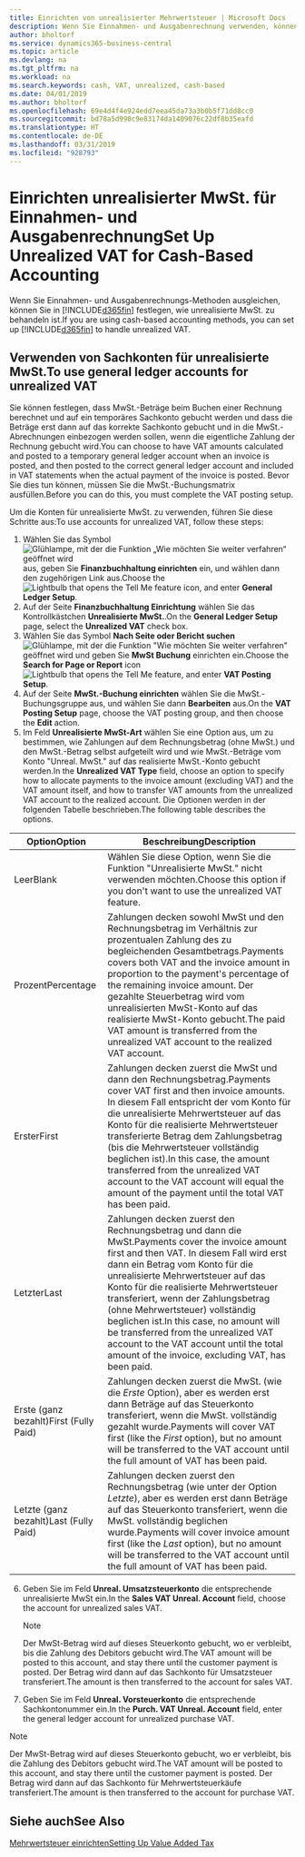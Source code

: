 ```yaml
---
title: Einrichten von unrealisierter Mehrwertsteuer | Microsoft Docs
description: Wenn Sie Einnahmen- und Ausgabenrechnung verwenden, können Sie angeben, wie Sie unrealisierte MwSt. für Verkäufe und Einkäufe behandeln möchten.
author: bholtorf
ms.service: dynamics365-business-central
ms.topic: article
ms.devlang: na
ms.tgt_pltfrm: na
ms.workload: na
ms.search.keywords: cash, VAT, unrealized, cash-based
ms.date: 04/01/2019
ms.author: bholtorf
ms.openlocfilehash: 69e4d4f4e924edd7eea45da73a3b0b5f71dd8cc0
ms.sourcegitcommit: bd78a5d990c9e83174da1409076c22df8b35eafd
ms.translationtype: HT
ms.contentlocale: de-DE
ms.lasthandoff: 03/31/2019
ms.locfileid: "928793"
---
```

# <a name="set-up-unrealized-vat-for-cash-based-accounting"></a><span data-ttu-id="a526e-103">Einrichten unrealisierter MwSt. für Einnahmen- und Ausgabenrechnung</span><span class="sxs-lookup"><span data-stu-id="a526e-103">Set Up Unrealized VAT for Cash-Based Accounting</span></span>
<span data-ttu-id="a526e-104">Wenn Sie Einnahmen- und Ausgabenrechnungs-Methoden ausgleichen, können Sie in [!INCLUDE[d365fin](includes/d365fin_md.md)] festlegen, wie unrealisierte MwSt. zu behandeln ist.</span><span class="sxs-lookup"><span data-stu-id="a526e-104">If you are using cash-based accounting methods, you can set up [!INCLUDE[d365fin](includes/d365fin_md.md)] to handle unrealized VAT.</span></span>

## <a name="to-use-general-ledger-accounts-for-unrealized-vat"></a><span data-ttu-id="a526e-105">Verwenden von Sachkonten für unrealisierte MwSt.</span><span class="sxs-lookup"><span data-stu-id="a526e-105">To use general ledger accounts for unrealized VAT</span></span>
<span data-ttu-id="a526e-106">Sie können festlegen, dass MwSt.-Beträge beim Buchen einer Rechnung berechnet und auf ein temporäres Sachkonto gebucht werden und dass die Beträge erst dann auf das korrekte Sachkonto gebucht und in die MwSt.-Abrechnungen einbezogen werden sollen, wenn die eigentliche Zahlung der Rechnung gebucht wird.</span><span class="sxs-lookup"><span data-stu-id="a526e-106">You can choose to have VAT amounts calculated and posted to a temporary general ledger account when an invoice is posted, and then posted to the correct general ledger account and included in VAT statements when the actual payment of the invoice is posted.</span></span> <span data-ttu-id="a526e-107">Bevor Sie dies tun können, müssen Sie die MwSt.-Buchungsmatrix ausfüllen.</span><span class="sxs-lookup"><span data-stu-id="a526e-107">Before you can do this, you must complete the VAT posting setup.</span></span>

<span data-ttu-id="a526e-108">Um die Konten für unrealisierte MwSt. zu verwenden, führen Sie diese Schritte aus:</span><span class="sxs-lookup"><span data-stu-id="a526e-108">To use accounts for unrealized VAT, follow these steps:</span></span>
1. <span data-ttu-id="a526e-109">Wählen Sie das Symbol ![Glühlampe, mit der die Funktion „Wie möchten Sie weiter verfahren“ geöffnet wird](media/ui-search/search_small.png "Wie möchten Sie weiter verfahren?") aus, geben Sie **Finanzbuchhaltung einrichten** ein, und wählen dann den zugehörigen Link aus.</span><span class="sxs-lookup"><span data-stu-id="a526e-109">Choose the ![Lightbulb that opens the Tell Me feature](media/ui-search/search_small.png "Tell me what you want to do") icon, and enter **General Ledger Setup**.</span></span>
2. <span data-ttu-id="a526e-110">Auf der Seite **Finanzbuchhaltung Einrichtung** wählen Sie das Kontrollkästchen **Unrealisierte MwSt.**.</span><span class="sxs-lookup"><span data-stu-id="a526e-110">On the **General Ledger Setup** page, select the **Unrealized VAT** check box.</span></span>
3. <span data-ttu-id="a526e-111">Wählen Sie das Symbol **Nach Seite oder Bericht suchen** ![Glühlampe, mit der die Funktion "Wie möchten Sie weiter verfahren"](media/ui-search/search_small.png "Wie möchten Sie weiter verfahren") geöffnet wird und geben Sie **MwSt Buchung** einrichten ein.</span><span class="sxs-lookup"><span data-stu-id="a526e-111">Choose the **Search for Page or Report** icon ![Lightbulb that opens the Tell Me feature](media/ui-search/search_small.png "Tell me what you want to do"), and enter **VAT Posting Setup**.</span></span>
4. <span data-ttu-id="a526e-112">Auf der Seite **MwSt.-Buchung einrichten** wählen Sie die MwSt.-Buchungsgruppe aus, und wählen Sie dann **Bearbeiten** aus.</span><span class="sxs-lookup"><span data-stu-id="a526e-112">On the **VAT Posting Setup** page, choose the VAT posting group, and then choose the **Edit** action.</span></span>
5. <span data-ttu-id="a526e-113">Im Feld **Unrealisierte MwSt-Art** wählen Sie eine Option aus, um zu bestimmen, wie Zahlungen auf dem Rechnungsbetrag (ohne MwSt.) und den MwSt.-Betrag selbst aufgeteilt wird und wie MwSt.-Beträge vom Konto "Unreal. MwSt." auf das realisierte MwSt.-Konto gebucht werden.</span><span class="sxs-lookup"><span data-stu-id="a526e-113">In the **Unrealized VAT Type** field, choose an option to specify how to allocate payments to the invoice amount (excluding VAT) and the VAT amount itself, and how to transfer VAT amounts from the unrealized VAT account to the realized account.</span></span> <span data-ttu-id="a526e-114">Die Optionen werden in der folgenden Tabelle beschrieben.</span><span class="sxs-lookup"><span data-stu-id="a526e-114">The following table describes the options.</span></span>

| <span data-ttu-id="a526e-115">Option</span><span class="sxs-lookup"><span data-stu-id="a526e-115">Option</span></span> | <span data-ttu-id="a526e-116">Beschreibung</span><span class="sxs-lookup"><span data-stu-id="a526e-116">Description</span></span> |
| --- | --- |
| <span data-ttu-id="a526e-117">Leer</span><span class="sxs-lookup"><span data-stu-id="a526e-117">Blank</span></span> | <span data-ttu-id="a526e-118">Wählen Sie diese Option, wenn Sie die Funktion "Unrealisierte MwSt." nicht verwenden möchten.</span><span class="sxs-lookup"><span data-stu-id="a526e-118">Choose this option if you don't want to use the unrealized VAT feature.</span></span> |
| <span data-ttu-id="a526e-119">Prozent</span><span class="sxs-lookup"><span data-stu-id="a526e-119">Percentage</span></span> | <span data-ttu-id="a526e-120">Zahlungen decken sowohl MwSt und den Rechnungsbetrag im Verhältnis zur prozentualen Zahlung des zu begleichenden Gesamtbetrags.</span><span class="sxs-lookup"><span data-stu-id="a526e-120">Payments covers both VAT and the invoice amount in proportion to the payment's percentage of the remaining invoice amount.</span></span> <span data-ttu-id="a526e-121">Der gezahlte Steuerbetrag wird vom unrealisierten MwSt-Konto auf das realisierte MwSt-Konto gebucht.</span><span class="sxs-lookup"><span data-stu-id="a526e-121">The paid VAT amount is transferred from the unrealized VAT account to the realized VAT account.</span></span> |
| <span data-ttu-id="a526e-122">Erster</span><span class="sxs-lookup"><span data-stu-id="a526e-122">First</span></span> | <span data-ttu-id="a526e-123">Zahlungen decken zuerst die MwSt und dann den Rechnungsbetrag.</span><span class="sxs-lookup"><span data-stu-id="a526e-123">Payments cover VAT first and then invoice amounts.</span></span> <span data-ttu-id="a526e-124">In diesem Fall entspricht der vom Konto für die unrealisierte Mehrwertsteuer auf das Konto für die realisierte Mehrwertsteuer transferierte Betrag dem Zahlungsbetrag (bis die Mehrwertsteuer vollständig beglichen ist).</span><span class="sxs-lookup"><span data-stu-id="a526e-124">In this case, the amount transferred from the unrealized VAT account to the VAT account will equal the amount of the payment until the total VAT has been paid.</span></span> |
| <span data-ttu-id="a526e-125">Letzter</span><span class="sxs-lookup"><span data-stu-id="a526e-125">Last</span></span> | <span data-ttu-id="a526e-126">Zahlungen decken zuerst den Rechnungsbetrag und dann die MwSt.</span><span class="sxs-lookup"><span data-stu-id="a526e-126">Payments cover the invoice amount first and then VAT.</span></span> <span data-ttu-id="a526e-127">In diesem Fall wird erst dann ein Betrag vom Konto für die unrealisierte Mehrwertsteuer auf das Konto für die realisierte Mehrwertsteuer transferiert, wenn der Zahlungsbetrag (ohne Mehrwertsteuer) vollständig beglichen ist.</span><span class="sxs-lookup"><span data-stu-id="a526e-127">In this case, no amount will be transferred from the unrealized VAT account to the VAT account until the total amount of the invoice, excluding VAT, has been paid.</span></span> |
| <span data-ttu-id="a526e-128">Erste (ganz bezahlt)</span><span class="sxs-lookup"><span data-stu-id="a526e-128">First (Fully Paid)</span></span> | <span data-ttu-id="a526e-129">Zahlungen decken zuerst die MwSt. (wie die _Erste_ Option), aber es werden erst dann Beträge auf das Steuerkonto transferiert, wenn die MwSt. vollständig gezahlt wurde.</span><span class="sxs-lookup"><span data-stu-id="a526e-129">Payments will cover VAT first (like the _First_ option), but no amount will be transferred to the VAT account until the full amount of VAT has been paid.</span></span> |
| <span data-ttu-id="a526e-130">Letzte (ganz bezahlt)</span><span class="sxs-lookup"><span data-stu-id="a526e-130">Last (Fully Paid)</span></span> | <span data-ttu-id="a526e-131">Zahlungen decken zuerst den Rechnungsbetrag (wie unter der Option _Letzte_), aber es werden erst dann Beträge auf das Steuerkonto transferiert, wenn die MwSt. vollständig beglichen wurde.</span><span class="sxs-lookup"><span data-stu-id="a526e-131">Payments will cover invoice amount first (like the _Last_ option), but no amount will be transferred to the VAT account until the full amount of VAT has been paid.</span></span> |

6. <span data-ttu-id="a526e-132">Geben Sie im Feld **Unreal. Umsatzsteuerkonto** die entsprechende unrealisierte MwSt ein.</span><span class="sxs-lookup"><span data-stu-id="a526e-132">In the **Sales VAT Unreal. Account** field, choose the account for unrealized sales VAT.</span></span>

    > [!NOTE]  
    > <span data-ttu-id="a526e-133">Der MwSt-Betrag wird auf dieses Steuerkonto gebucht, wo er verbleibt, bis die Zahlung des Debitors gebucht wird.</span><span class="sxs-lookup"><span data-stu-id="a526e-133">The VAT amount will be posted to this account, and stay there until the customer payment is posted.</span></span> <span data-ttu-id="a526e-134">Der Betrag wird dann auf das Sachkonto für Umsatzsteuer transferiert.</span><span class="sxs-lookup"><span data-stu-id="a526e-134">The amount is then transferred to the account for sales VAT.</span></span>
7. <span data-ttu-id="a526e-135">Geben Sie im Feld **Unreal. Vorsteuerkonto** die entsprechende Sachkontonummer ein.</span><span class="sxs-lookup"><span data-stu-id="a526e-135">In the **Purch. VAT Unreal. Account** field, enter the general ledger account for unrealized purchase VAT.</span></span>

> [!NOTE]  
> <span data-ttu-id="a526e-136">Der MwSt-Betrag wird auf dieses Steuerkonto gebucht, wo er verbleibt, bis die Zahlung des Debitors gebucht wird.</span><span class="sxs-lookup"><span data-stu-id="a526e-136">The VAT amount will be posted to this account, and stay there until the customer payment is posted.</span></span> <span data-ttu-id="a526e-137">Der Betrag wird dann auf das Sachkonto für Mehrwertsteuerkäufe transferiert.</span><span class="sxs-lookup"><span data-stu-id="a526e-137">The amount is then transferred to the account for purchase VAT.</span></span>

## <a name="see-also"></a><span data-ttu-id="a526e-138">Siehe auch</span><span class="sxs-lookup"><span data-stu-id="a526e-138">See Also</span></span>
[<span data-ttu-id="a526e-139">Mehrwertsteuer einrichten</span><span class="sxs-lookup"><span data-stu-id="a526e-139">Setting Up Value Added Tax</span></span>](finance-setup-vat.md)
